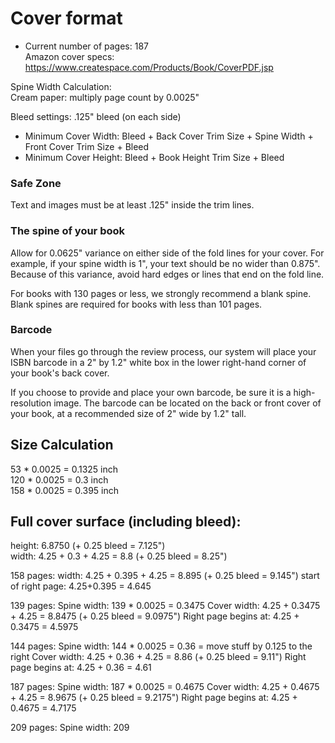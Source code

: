 # Cover format

- Current number of pages: 187    
Amazon cover specs: 
https://www.createspace.com/Products/Book/CoverPDF.jsp

Spine Width Calculation:    
Cream paper: multiply page count by 0.0025"

Bleed settings:
.125" bleed (on each side)

- Minimum Cover Width: Bleed + Back Cover Trim Size + Spine Width + Front Cover Trim Size + Bleed
- Minimum Cover Height: Bleed + Book Height Trim Size + Bleed

### Safe Zone

Text and images must be at least .125" inside the trim lines.

### The spine of your book

Allow for 0.0625" variance on either side of the fold lines for your cover. For example, if your spine width is 1", your text should be no wider than 0.875". Because of this variance, avoid hard edges or lines that end on the fold line.

For books with 130 pages or less, we strongly recommend a blank spine. Blank spines are required for books with less than 101 pages. 

### Barcode

When your files go through the review process, our system will place your ISBN barcode in a 2" by 1.2" white box in the lower right-hand corner of your book's back cover.

If you choose to provide and place your own barcode, be sure it is a high-resolution image. The barcode can be located on the back or front cover of your book, at a recommended size of 2" wide by 1.2" tall.


## Size Calculation

53 * 0.0025 = 0.1325 inch    
120 * 0.0025 = 0.3 inch    
158 * 0.0025 = 0.395 inch

## Full cover surface (including bleed): 
height: 6.8750 (+ 0.25 bleed = 7.125")    
width: 4.25 + 0.3 + 4.25 = 8.8 (+ 0.25 bleed = 8.25")

158 pages:
width: 4.25 + 0.395 + 4.25 = 8.895 (+ 0.25 bleed = 9.145")
start of right page: 4.25+0.395 = 4.645

139 pages:
Spine width: 139 * 0.0025 = 0.3475
Cover width: 4.25 + 0.3475 + 4.25 = 8.8475 (+ 0.25 bleed = 9.0975")
Right page begins at: 4.25 + 0.3475 = 4.5975

144 pages:
Spine width: 144 * 0.0025 = 0.36 = move stuff by 0.125 to the right
Cover width: 4.25 + 0.36 + 4.25 = 8.86 (+ 0.25 bleed = 9.11")
Right page begins at: 4.25 + 0.36 = 4.61

187 pages:
Spine width: 187 * 0.0025 = 0.4675
Cover width: 4.25 + 0.4675 + 4.25 = 8.9675 (+ 0.25 bleed = 9.2175")
Right page begins at: 4.25 + 0.4675 = 4.7175

209 pages:
Spine width: 209 
